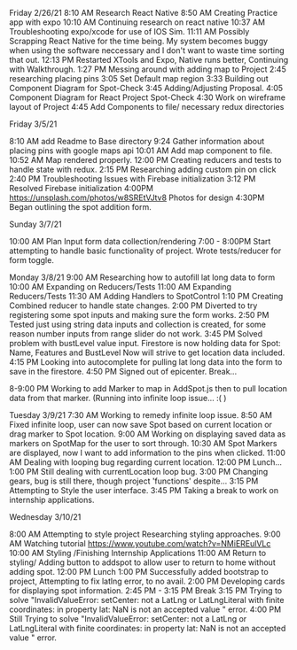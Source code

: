 Friday 2/26/21
8:10 AM Research React Native
8:50 AM Creating Practice app with expo
10:10 AM Continuing research on react native
10:37 AM Troubleshooting expo/xcode for use of IOS Sim.
11:11 AM Possibly Scrapping React Native for the time being. My system becomes buggy when using the software neccessary and I don't want to waste time sorting that out.
12:13 PM Restarted XTools and Expo, Native runs better, Continuing with Walkthrough.
1:27 PM Messing around with adding map to Project
2:45 researching placing pins
3:05 Set Default map region
3:33 Building out Component Diagram for Spot-Check
3:45 Adding/Adjusting Proposal.
4:05 Component Diagram for React Project Spot-Check
4:30 Work on wireframe layout of Project
4:45 Add Components to file/ necessary redux directories

Friday 3/5/21

8:10 AM add Readme to Base directory
9:24 Gather information about placing pins with google maps api
10:01 AM Add map component to file.
10:52 AM Map rendered properly.
12:00 PM Creating reducers and tests to handle state with redux.
2:15 PM Researching adding custom pin on click
2:40 PM Troubleshooting Issues with Firebase initialization
3:12 PM Resolved Firebase initialization
4:00PM https://unsplash.com/photos/w8SREtVJtv8 Photos for design
4:30PM Began outlining the spot addition form.

Sunday 3/7/21

10:00 AM Plan Input form data collection/rendering
7:00 - 8:00PM Start attempting to handle basic functionality of project. Wrote tests/reducer for form toggle.

Monday 3/8/21
9:00 AM Researching how to autofill lat long data to form
10:00 AM Expanding on Reducers/Tests
11:00 AM Expanding Reducers/Tests
11:30 AM Adding Handlers to SpotControl
1:10 PM Creating Combined reducer to handle state changes.
2:00 PM Diverted to try registering some spot inputs and making sure the form works.
2:50 PM Tested just using string data inputs and collection is created, for some reason number inputs from range slider do not work.
3:45 PM Solved problem with bustLevel value input. Firestore is now holding data for Spot: Name, Features and BustLevel Now will strive to get location data included.
4:15 PM Looking into autocomplete for pulling lat long data into the form to save in the firestore.
4:50 PM Signed out of epicenter. Break...

8-9:00 PM Working to add Marker to map in AddSpot.js then to pull location data from that marker. (Running into infinite loop issue... :( )

Tuesday 3/9/21
7:30 AM Working to remedy infinite loop issue.
8:50 AM Fixed infinite loop, user can now save Spot based on current location or drag marker to Spot location.
9:00 AM Working on displaying saved data as markers on SpotMap for the user to sort through.
10:30 AM Spot Markers are displayed, now I want to add information to the pins when clicked.
11:00 AM Dealing with looping bug regarding current location.
12:00 PM Lunch...
1:00 PM Still dealing with currentLocation loop bug.
3:00 PM Changing gears, bug is still there, though project 'functions' despite...
3:15 PM Attempting to Style the user interface.
3:45 PM Taking a break to work on internship applications.

Wednesday 3/10/21

8:00 AM Attempting to style project Researching styling approaches.
9:00 AM Watching tutorial https://www.youtube.com/watch?v=NMiEREulVLc
10:00 AM Styling /Finishing Internship Applications
11:00 AM Return to styling/ Adding button to addspot to allow user to return to home without adding spot.
12:00 PM Lunch
1:00 PM Successfully added bootstrap to project, Attempting to fix latlng error, to no avail.
2:00 PM Developing cards for displaying spot information.
2:45 PM - 3:15 PM Break
3:15 PM Trying to solve "InvalidValueError: setCenter: not a LatLng or LatLngLiteral with finite coordinates: in property lat: NaN is not an accepted value " error.
4:00 PM Still Trying to solve "InvalidValueError: setCenter: not a LatLng or LatLngLiteral with finite coordinates: in property lat: NaN is not an accepted value " error.
